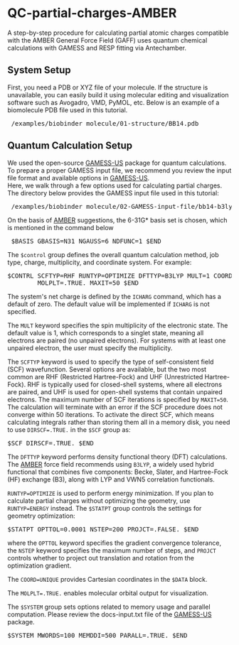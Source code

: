 # QC-partial-charges-AMBER
A step-by-step procedure for calculating partial atomic charges compatible with the AMBER General Force Field (GAFF) uses quantum chemical calculations with GAMESS and RESP fitting via Antechamber.

## System Setup
First, you need a PDB or XYZ file of your molecule. If the structure is unavailable, you can easily build it using molecular editing and visualization software such as Avogadro, VMD, PyMOL, etc. 
Below is an example of a biomolecule PDB file used in this tutorial.
<pre> /examples/biobinder_molecule/01-structure/BB14.pdb </pre>

## Quantum Calculation Setup
We used the open-source [GAMESS-US](https://www.msg.chem.iastate.edu/GAMESS) package for quantum calculations. 
To prepare a proper GAMESS input file, we recommend you review the input file format and available options in [GAMESS-US](https://www.msg.chem.iastate.edu/GAMESS).  
Here, we walk through a few options used for calculating partial charges. The directory below provides the GAMESS input file used in this tutorial:
<pre> /examples/biobinder_molecule/02-GAMESS-input-file/bb14-b3lyp.inp  </pre>

On the basis of [AMBER](https://ambermd.org/tutorials/basic/tutorial19/index.php) suggestions, the 6-31G* basis set is chosen, which is mentioned in the command below
<pre> $BASIS GBASIS=N31 NGAUSS=6 NDFUNC=1 $END  </pre>

The `$control` group defines the overall quantum calculation method, job type, charge, multiplicity, and coordinate system. For example:
<pre>$CONTRL SCFTYP=RHF RUNTYP=OPTIMIZE DFTTYP=B3LYP MULT=1 COORD=UNIQUE
        MOLPLT=.TRUE. MAXIT=50 $END </pre>

The system's net charge is defined by the `ICHARG` command, which has a default of zero. The default value will be implemented if `ICHARG` is not specified. 

The `MULT` keyword specifies the spin multiplicity of the electronic state. The default value is 1, which corresponds to a singlet state, meaning all electrons are paired (no unpaired electrons).
For systems with at least one unpaired electron, the user must specify the multiplicity. 

The `SCFTYP` keyword is used to specify the type of self-consistent field (SCF) wavefunction. Several options are available, but the two most common are RHF (Restricted Hartree-Fock) and UHF (Unrestricted Hartree-Fock). RHF is typically used for closed-shell systems, where all electrons are paired, and UHF is used for open-shell systems that contain unpaired electrons. The maximum number of SCF iterations is specified by `MAXIT=50`. The calculation will terminate with an error if the SCF procedure does not converge within 50 iterations. To activate the direct SCF, which means calculating integrals rather than storing them all in a memory disk, you need to use `DIRSCF=.TRUE.` in the `$SCF` group as:
<pre>$SCF DIRSCF=.TRUE. $END </pre>

The `DFTTYP` keyword performs density functional theory (DFT) calculations. The [AMBER](https://ambermd.org/tutorials/basic/tutorial19/index.php) force field recommends using `B3LYP`, a widely used hybrid functional that combines five components: Becke, Slater, and Hartree-Fock (HF) exchange (B3), along with LYP and VWN5 correlation functionals.

`RUNTYP=OPTIMIZE` is used to perform energy minimization. If you plan to calculate partial charges without optimizing the geometry, use `RUNTYP=ENERGY` instead. The `$STATPT` group controls the settings for geometry optimization:
 <pre>$STATPT OPTTOL=0.0001 NSTEP=200 PROJCT=.FALSE. $END </pre>
 where the `OPTTOL` keyword specifies the gradient convergence tolerance, the `NSTEP` keyword specifies the maximum number of steps, and `PROJCT` controls whether to project out translation and rotation from the optimization gradient.

The `COORD=UNIQUE` provides Cartesian coordinates in the `$DATA` block.

The `MOLPLT=.TRUE.` enables molecular orbital output for visualization.

The `$SYSTEM` group sets options related to memory usage and parallel computation. Please review the docs-input.txt file of the [GAMESS-US](https://www.msg.chem.iastate.edu/GAMESS) package.
<pre>$SYSTEM MWORDS=100 MEMDDI=500 PARALL=.TRUE. $END</pre>



